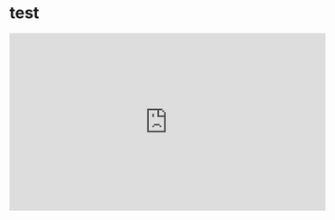 # test

<iframe width="560" height="315" src="https://youtu.be/kOacv1Rfq9w?si=meE2z8EV4zIhc4QY" frameborder="0" allowfullscreen></iframe>
